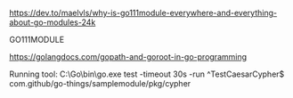 

https://dev.to/maelvls/why-is-go111module-everywhere-and-everything-about-go-modules-24k

GO111MODULE

https://golangdocs.com/gopath-and-goroot-in-go-programming


Running tool: C:\Go\bin\go.exe test -timeout 30s -run ^TestCaesarCypher$ com.github/go-things/samplemodule/pkg/cypher